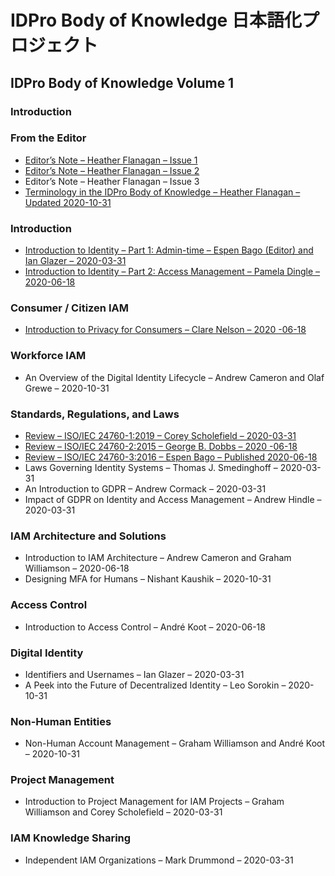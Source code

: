 # IDPro Body of Knowledge 日本語化プロジェクト

## IDPro Body of Knowledge Volume 1

### Introduction



### From the Editor
* [Editor’s Note – Heather Flanagan – Issue 1](./editors_note_issue_1.md)
* [Editor’s Note – Heather Flanagan – Issue 2](./editors_note_issue_2.md)
* Editor’s Note – Heather Flanagan – Issue 3
* [Terminology in the IDPro Body of Knowledge – Heather Flanagan – Updated 2020-10-31](./Terminology_in_the_IDPro_Body_of_Knowledge.md)

### Introduction
* [Introduction to Identity – Part 1: Admin-time – Espen Bago (Editor) and Ian Glazer – 2020-03-31](./Introduction_to_Identity_-_Part1_Admin-time.md)
* [Introduction to Identity – Part 2: Access Management – Pamela Dingle – 2020-06-18](./Introduction_to_Identity_-_Part_2_Access_Management_result.md)

### Consumer / Citizen IAM
* [Introduction to Privacy for Consumers – Clare Nelson – 2020 -06-18](./introduction_to_privacy_and_compliance_for_consumers.md)

### Workforce IAM
* An Overview of the Digital Identity Lifecycle – Andrew Cameron and Olaf Grewe – 2020-10-31

### Standards, Regulations, and Laws
* [Review – ISO/IEC 24760-1:2019 – Corey Scholefield – 2020-03-31](./Review–ISO_IEC24760-1_2019.md)
* [Review – ISO/IEC 24760-2:2015 – George B. Dobbs – 2020 -06-18](./Review–ISO_IEC24760-2_2015.md)
* [Review – ISO/IEC 24760-3:2016 – Espen Bago – Published 2020-06-18](./Review–ISO_IEC24760-3_2016.md)
* Laws Governing Identity Systems – Thomas J. Smedinghoff – 2020-03-31
* An Introduction to GDPR – Andrew Cormack – 2020-03-31
* Impact of GDPR on Identity and Access Management – Andrew Hindle – 2020-03-31

### IAM Architecture and Solutions
* Introduction to IAM Architecture – Andrew Cameron and Graham Williamson – 2020-06-18
* Designing MFA for Humans – Nishant Kaushik – 2020-10-31

### Access Control
* Introduction to Access Control – André Koot – 2020-06-18

### Digital Identity
* Identifiers and Usernames – Ian Glazer – 2020-03-31
* A Peek into the Future of Decentralized Identity – Leo Sorokin – 2020-10-31

### Non-Human Entities
* Non-Human Account Management – Graham Williamson and André Koot – 2020-10-31

### Project Management
* Introduction to Project Management for IAM Projects – Graham Williamson and Corey Scholefield – 2020-03-31

### IAM Knowledge Sharing
* Independent IAM Organizations – Mark Drummond – 2020-03-31

